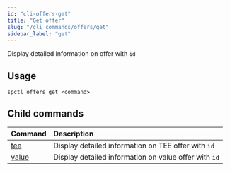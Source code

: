 ```yaml
---
id: "cli-offers-get"
title: "Get offer"
slug: "/cli_commands/offers/get"
sidebar_label: "get"
---
```


Display detailed information on offer with `id`

## Usage

```
spctl offers get <command>
```

## Child commands

|**Command**|**Description**|
| :- | :- |
|[tee](/developers/cli_commands/offers/get/tee)|Display detailed information on TEE offer with `id`|
|[value](/developers/cli_commands/offers/get/value)|Display detailed information on value offer with `id`|